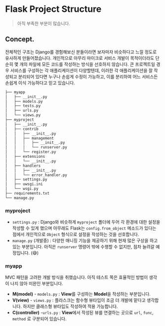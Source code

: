 # Flask Project Structure

> 아직 부족한 부분이 많습니다.



## Concept.

전체적인 구조는 Django를 경험해보신 분들이라면 보자마자 비슷하다고 느낄 정도로 유사하게 만들어졌습니다. 개인적으로 아무리 마이크로 서비스 개발이 목적이더라도 단순히 몇 개의 파일에 모든 코드를 작성하는 방식을 선호하지 않습니다. 큰 프로젝트일 경우 서비스를 구성하는 각 애플리케이션이 다양할텐데, 이러한 각 애플리케이션을 잘 작성되고 분리되어 있다면 누구나 손쉽게 수정이 가능하고, 이를 분리하여 어느 서비스든 손쉽게 이식 가능하다고 믿고 있습니다.

```bash
├── myapp
│   ├── __init__.py
│   ├── models.py
│   ├── tests.py
│   ├── urls.py
│   └── views.py
├── myproject
│   ├── __init__.py
│   ├── contrib
│   │   ├── __init__.py
│   │   ├── management
│   │   │   ├── __init__.py
│   │   │   └── runserver.py
│   │   └── register.py
│   ├── extensions
│   │   └── __init__.py
│   ├── handlers
│   │   ├── __init__.py
│   │   └── error_handler.py
│   ├── settings.py
│   ├── uwsgi.ini
│   └── wsgi.py
├── requirements.txt
└── manage.py
```



### myproject

* `settings.py` : Django와 비슷하게 `myproject` 폴더에 두어 각 환경에 대한 설정을 작성할 수 있게 했으며 아무래도 Flask는 `config.from_object` 메소드가 있다는 점에서 개인적으로 `Object` 형식으로 설정을 작성하는 것을 선호합니다.
* `manage.py` (개발중) : 다양한 매니징 기능을 제공하기 위해 현재 많은 구상을 하고 있는 부분입니다. 아직은 `runserver` 명령어 밖에 수행할 수 없지만, 점차 늘려갈 예정입니다. (😅)



### myapp

MVC 패턴을 고려한 개발 방식을 취했습니다. 아직 테스트 쪽은 효율적인 방법이 생각이 나지 않아 미완인 부분입니다.

* **M(model)** - `models.py` : **View**를 구성하는 **Model**을 작성하는 부분입니다.
* **V(view)** - `views.py` : 플라스크는 함수형 뷰타입이 조금 더 개발에 맡다고 생각합니다. 하지만 클래스형 뷰타입도 작성하여 적용 가능합니다.
* **C(controller)** -`urls.py` : **View**에서 작성된 뷰를 연결하는 곳으로 `url`, `func`, `method` 로 구분되어 있습니다.
